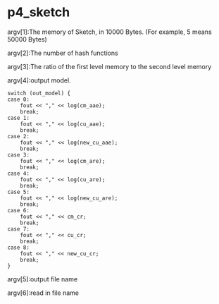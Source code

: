 # p4_sketch

argv[1]:The memory of Sketch, in 10000 Bytes. (For example, 5 means 50000 Bytes)

argv[2]:The number of hash functions

argv[3]:The ratio of the first level memory to the second level memory

argv[4]:output model.
  
  	switch (out_model) {
	case 0:
		fout << "," << log(cm_aae);
		break;
	case 1:
		fout << "," << log(cu_aae);
		break;
	case 2:
		fout << "," << log(new_cu_aae);
		break;
	case 3:
		fout << "," << log(cm_are);
		break;
	case 4:
		fout << "," << log(cu_are);
		break;
	case 5:
		fout << "," << log(new_cu_are);
		break;
	case 6:
		fout << "," << cm_cr;
		break;
	case 7:
		fout << "," << cu_cr;
		break;
	case 8:
		fout << "," << new_cu_cr;
		break;
	}
 
argv[5]:output file name

argv[6]:read in file name
